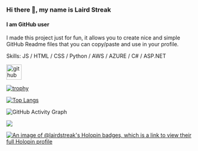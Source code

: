 ### Hi there 👋, my name is Laird Streak
#### I am GitHub user

I made this project just for fun, it allows you to create nice and simple GitHub Readme files that you can copy/paste and use in your profile.

Skills: JS / HTML / CSS / Python / AWS / AZURE / C# / ASP.NET

[<img src='https://cdn.jsdelivr.net/npm/simple-icons@3.0.1/icons/github.svg' alt='github' height='40'>](https://github.com/lairdstreak)  

[![trophy](https://github-profile-trophy.vercel.app/?username=lairdstreak)](https://github.com/ryo-ma/github-profile-trophy)

[![Top Langs](https://github-readme-stats.vercel.app/api/top-langs/?username=lairdstreak)](https://github.com/anuraghazra/github-readme-stats)

![GitHub Activity Graph](https://activity-graph.herokuapp.com/graph?username=lairdstreak)

![](http://github-profile-summary-cards.vercel.app/api/cards/profile-details?username=lairdstreak&theme=default)

[![An image of @lairdstreak's Holopin badges, which is a link to view their full Holopin profile](https://holopin.me/lairdstreak)](https://holopin.io/@lairdstreak)
